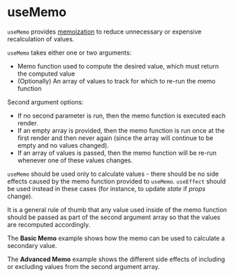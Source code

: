 # useMemo

`useMemo` provides [memoization](https://en.wikipedia.org/wiki/Memoization) to reduce unnecessary or expensive recalculation of values.

`useMemo` takes either one or two arguments:
* Memo function used to compute the desired value, which must return the computed value
* (Optionally) An array of values to track for which to re-run the memo function

Second argument options:
* If no second parameter is run, then the memo function is executed each render. 
* If an empty array is provided, then the memo function is run once at the first render and then never again (since the array will continue to be empty and no values changed).
* If an array of values is passed, then the memo function will be re-run whenever one of these values changes.

`useMemo` should be used only to calculate values - there should be no side effects caused by the memo function provided to `useMemo`. `useEffect` should be used instead in these cases (for instance, to update _state_ if _props_ change).

It is a general rule of thumb that any value used inside of the memo function should be passed as part of the second argument array so that the values are recomputed accordingly.

The __Basic Memo__ example shows how the memo can be used to calculate a secondary value.

The __Advanced Memo__ example shows the different side effects of including or excluding values from the second argument array.
